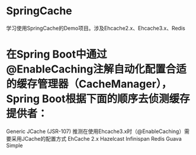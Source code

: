 # SpringCache
学习使用SpringCache的Demo项目。涉及Ehcache2.x、Ehcache3.x、Redis 

# 在Spring Boot中通过@EnableCaching注解自动化配置合适的缓存管理器（CacheManager），Spring Boot根据下面的顺序去侦测缓存提供者：

Generic 
JCache (JSR-107) 推测在使用Ehcache3.x时（@EnableCaching）需要采用JCache的配置方式
EhCache 2.x 
Hazelcast 
Infinispan 
Redis 
Guava 
Simple

